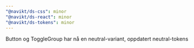 ```yaml
---
"@navikt/ds-css": minor
"@navikt/ds-react": minor
"@navikt/ds-tokens": minor
---
```


Button og ToggleGroup har nå en neutral-variant, oppdatert neutral-tokens
